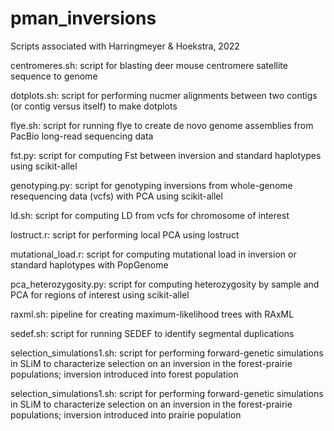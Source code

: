 # pman_inversions
Scripts associated with Harringmeyer &amp; Hoekstra, 2022

centromeres.sh: script for blasting deer mouse centromere satellite sequence to genome

dotplots.sh: script for performing nucmer alignments between two contigs (or contig versus itself) to make dotplots

flye.sh: script for running flye to create de novo genome assemblies from PacBio long-read sequencing data

fst.py: script for computing Fst between inversion and standard haplotypes using scikit-allel

genotyping.py: script for genotyping inversions from whole-genome resequencing data (vcfs) with PCA using scikit-allel

ld.sh: script for computing LD from vcfs for chromosome of interest

lostruct.r: script for performing local PCA using lostruct

mutational_load.r: script for computing mutational load in inversion or standard haplotypes with PopGenome

pca_heterozygosity.py: script for computing heterozygosity by sample and PCA for regions of interest using scikit-allel

raxml.sh: pipeline for creating maximum-likelihood trees with RAxML

sedef.sh: script for running SEDEF to identify segmental duplications

selection_simulations1.sh: script for performing forward-genetic simulations in SLiM to characterize selection on an inversion in the forest-prairie populations; inversion introduced into forest population

selection_simulations1.sh: script for performing forward-genetic simulations in SLiM to characterize selection on an inversion in the forest-prairie populations; inversion introduced into prairie population

